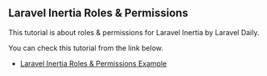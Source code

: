 ## Laravel Inertia Roles & Permissions

This tutorial is about roles & permissions for Laravel Inertia by Laravel Daily.

You can check this tutorial from the link below.

- [Laravel Inertia Roles & Permissions Example](https://laraveldaily.com/post/laravel-inertia-roles-permissions-breeze-jetstream)
